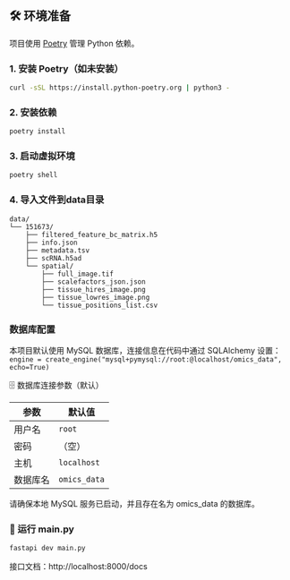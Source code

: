 ## 🛠️ 环境准备

项目使用 [Poetry](https://python-poetry.org/) 管理 Python 依赖。

### 1. 安装 Poetry（如未安装）

```bash
curl -sSL https://install.python-poetry.org | python3 -
```
### 2. 安装依赖
```bash
poetry install
```
### 3. 启动虚拟环境
```bash
poetry shell
```
### 4. 导入文件到data目录
```angular2html
data/
└── 151673/
    ├── filtered_feature_bc_matrix.h5
    ├── info.json
    ├── metadata.tsv
    ├── scRNA.h5ad
    └── spatial/
        ├── full_image.tif
        ├── scalefactors_json.json
        ├── tissue_hires_image.png
        ├── tissue_lowres_image.png
        └── tissue_positions_list.csv
```
### 数据库配置
本项目默认使用 MySQL 数据库，连接信息在代码中通过 SQLAlchemy 设置：
`engine = create_engine("mysql+pymysql://root:@localhost/omics_data", echo=True)`

 🗄️ 数据库连接参数（默认）

| 参数     | 默认值        |
|----------|---------------|
| 用户名   | `root`        |
| 密码     | （空）        |
| 主机     | `localhost`   |
| 数据库名 | `omics_data`  |

请确保本地 MySQL 服务已启动，并且存在名为 omics_data 的数据库。

### 🚀 运行 main.py
```bash
fastapi dev main.py
```
接口文档：http://localhost:8000/docs